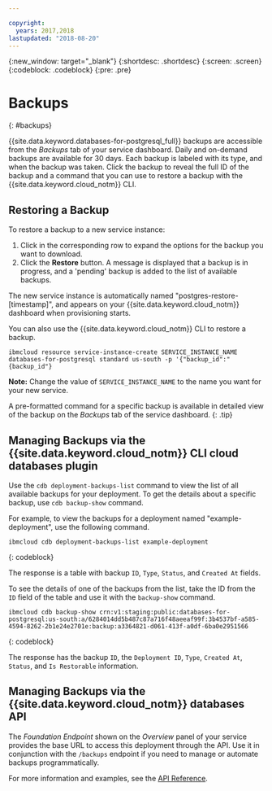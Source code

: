 ```yaml
---

copyright:
  years: 2017,2018
lastupdated: "2018-08-20"
---
```


{:new_window: target="_blank"}
{:shortdesc: .shortdesc}
{:screen: .screen}
{:codeblock: .codeblock}
{:pre: .pre}

# Backups
{: #backups}

{{site.data.keyword.databases-for-postgresql_full}} backups are accessible from the _Backups_ tab of your service dashboard. Daily and on-demand backups are available for 30 days. Each backup is labeled with its type, and when the backup was taken. Click the backup to reveal the full ID of the backup and a command that you can use to restore a backup with the {{site.data.keyword.cloud_notm}} CLI.

## Restoring a Backup

To restore a backup to a new service instance:

1. Click in the corresponding row to expand the options for the backup you want to download.
2. Click the **Restore** button.  A message is displayed that a backup is in progress, and a 'pending' backup is added to the list of available backups.

The new service instance is automatically named "postgres-restore-[timestamp]", and appears on your {{site.data.keyword.cloud_notm}} dashboard when provisioning starts.

You can also use the {{site.data.keyword.cloud_notm}} CLI to restore a backup.

```
ibmcloud resource service-instance-create SERVICE_INSTANCE_NAME databases-for-postgresql standard us-south -p '{"backup_id":"{backup_id"}
```

**Note:** Change the value of `SERVICE_INSTANCE_NAME` to the name you want for your new service.

A pre-formatted command for a specific backup is available in detailed view of the backup on the _Backups_ tab of the service dashboard.
{: .tip}

## Managing Backups via the {{site.data.keyword.cloud_notm}} CLI cloud databases plugin

Use the `cdb deployment-backups-list` command to view the list of all available backups for your deployment. To get the details about a specific backup, use `cdb backup-show` command.

For example, to view the backups for a deployment named "example-deployment", use the following command.

```
ibmcloud cdb deployment-backups-list example-deployment
```
{: codeblock}

The response is a table with backup `ID`, `Type`, `Status`, and `Created At` fields.

To see the details of one of the backups from the list, take the ID from the `ID` field of the table and use it with the `backup-show` command.

```
ibmcloud cdb backup-show crn:v1:staging:public:databases-for-postgresql:us-south:a/6284014dd5b487c87a716f48aeeaf99f:3b4537bf-a585-4594-8262-2b1e24e2701e:backup:a3364821-d061-413f-a0df-6ba0e2951566
```
{: codeblock}

The response has the backup `ID`, the `Deployment ID`, `Type`, `Created At`, `Status`, and `Is Restorable` information.

## Managing Backups via the {{site.data.keyword.cloud_notm}} databases API

The _Foundation Endpoint_ shown on the _Overview_ panel of your service provides the base URL to access this deployment through the API. Use it in conjunction with the `/backups` endpoint if you need to manage or automate backups programmatically.

For more information and examples, see the [API Reference](https://pages.github.ibm.com/compose/apidocs/cloud-databases-api-static.html#tag/Backups).
